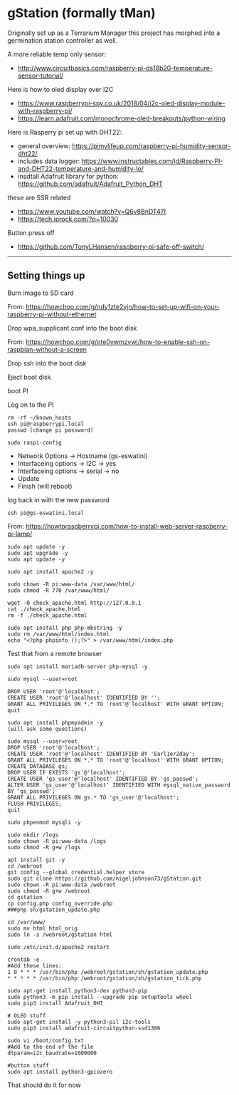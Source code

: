 # gStation (formally tMan)

Originally set up as a Terrarium Manager this project has morphed into a germination station controller as well.

A more reliable temp only sensor:

* http://www.circuitbasics.com/raspberry-pi-ds18b20-temperature-sensor-tutorial/

Here is how to oled display over I2C

* https://www.raspberrypi-spy.co.uk/2018/04/i2c-oled-display-module-with-raspberry-pi/
* https://learn.adafruit.com/monochrome-oled-breakouts/python-wiring

Here is Rasperry pi set up with DHT22: 

 * general overview: https://pimylifeup.com/raspberry-pi-humidity-sensor-dht22/
 * includes data logger: https://www.instructables.com/id/Raspberry-PI-and-DHT22-temperature-and-humidity-lo/
 * insdtall Adafruit library for python: https://github.com/adafruit/Adafruit_Python_DHT

these are SSR related

 * https://www.youtube.com/watch?v=Q6v8BnDT47I
 * https://tech.iprock.com/?p=10030

Button press off

 * https://github.com/TonyLHansen/raspberry-pi-safe-off-switch/

 -------------------------------

## Setting things up 

Burn image to SD card

From: https://howchoo.com/g/ndy1zte2yjn/how-to-set-up-wifi-on-your-raspberry-pi-without-ethernet

Drop wpa_supplicant.conf into the boot disk

From: https://howchoo.com/g/ote0ywmzywj/how-to-enable-ssh-on-raspbian-without-a-screen

Drop ssh into the boot disk

Eject boot disk

boot PI

Log on to the PI

    rm -rf ~/known_hosts
    ssh pi@raspberrypi.local
    passwd (change pi password)

    sudo raspi-config

* Network Options -> Hostname (gs-eswatini)
* Interfaceing options -> I2C -> yes
* Interfaceing options -> serial -> no
* Update
* Finish (will reboot)

log back in with the new password

    ssh pi@gs-eswatini.local

From: https://howtoraspberrypi.com/how-to-install-web-server-raspberry-pi-lamp/

    sudo apt update -y
    sudo apt upgrade -y
    sudo apt update -y
    
    sudo apt install apache2 -y
    
    sudo chown -R pi:www-data /var/www/html/
    sudo chmod -R 770 /var/www/html/
    
    wget -O check_apache.html http://127.0.0.1
    cat ./check_apache.html
    rm -f ./check_apache.html
    
    sudo apt install php php-mbstring -y
    sudo rm /var/www/html/index.html
    echo "<?php phpinfo ();?>" > /var/www/html/index.php

Test that from a remote browser

    sudo apt install mariadb-server php-mysql -y
    
    sudo mysql --user=root
    
    DROP USER 'root'@'localhost';
    CREATE USER 'root'@'localhost' IDENTIFIED BY '';
    GRANT ALL PRIVILEGES ON *.* TO 'root'@'localhost' WITH GRANT OPTION;
    quit
    
    sudo apt install phpmyadmin -y
	(will ask some questions)
    
    sudo mysql --user=root
    DROP USER 'root'@'localhost';
    CREATE USER 'root'@'localhost' IDENTIFIED BY 'Earl1er2day';
    GRANT ALL PRIVILEGES ON *.* TO 'root'@'localhost' WITH GRANT OPTION;
    CREATE DATABASE gs;
    DROP USER IF EXISTS 'gs'@'localhost';
    CREATE USER 'gs_user'@'localhost' IDENTIFIED BY 'gs_passwd';
    ALTER USER 'gs_user'@'localhost' IDENTIFIED WITH mysql_native_password BY 'gs_passwd';
    GRANT ALL PRIVILEGES ON gs.* TO 'gs_user'@'localhost';
    FLUSH PRIVILEGES;
    quit
    
    sudo phpenmod mysqli -y
    
    sudo mkdir /logs
    sudo chown -R pi:www-data /logs
    sudo chmod -R g+w /logs
    
    apt install git -y
    cd /webroot
    git config --global credential.helper store
    sudo git clone https://github.com/nigeljohnson73/gStation.git
    sudo chown -R pi:www-data /webroot
    sudo chmod -R g+w /webroot
    cd gstation
    cp config.php config_override.php
    ###php sh/gstation_update.php
    
    cd /var/www/
    sudo mv html html_orig
    sudo ln -s /webroot/gstation html
    
    sudo /etc/init.d/apache2 restart
    
    crontab -e
    #Add these lines:
    1 0 * * * /usr/bin/php /webroot/gstation/sh/gstation_update.php
    * * * * * /usr/bin/php /webroot/gstation/sh/gstation_tick.php
    
    sudo apt-get install python3-dev python3-pip
    sudo python3 -m pip install --upgrade pip setuptools wheel
    sudo pip3 install Adafruit_DHT
    
    # OLED stuff
    sudo apt-get install -y python3-pil i2c-tools
    sudo pip3 install adafruit-circuitpython-ssd1306
    
    sudo vi /boot/config.txt
    #Add to the end of the file
    dtparam=i2c_baudrate=1000000
    
    #button stuff
    sudo apt install python3-gpiozero

That should do it for now